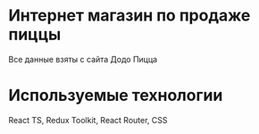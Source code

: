 # Интернет магазин по продаже пиццы

Все данные взяты с сайта Додо Пицца

# Используемые технологии

React TS, Redux Toolkit, React Router, CSS
